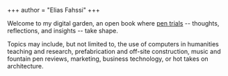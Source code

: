 +++
author = "Elias Fahssi"
+++

Welcome to my digital garden, an open book where [pen trials](https://medievalbooks.nl/tag/pen-trials/) -- thoughts, reflections, and insights -- take shape. 

Topics may include, but not limited to, the use of computers in humanities teaching and research, prefabrication and off-site construction, music and fountain pen reviews, marketing, business technology, or hot takes on architecture.